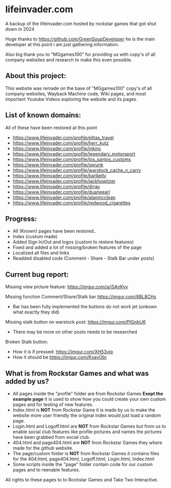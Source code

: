 # lifeinvader.com
A backup of the lifeinvader.com hosted by rockstar games that got shut down in 2024

Huge thanks to https://github.com/GreenSoupDeveloper he is the main developer at this point i am just gathering information.

Also big thank you to "MGgames100" for providing us with copy's of all company websites and research to make this even possible.

## About this project:
This website was remade on the base of "MGgames100" copy's of all company websites, Wayback Machine code, Wiki pages, and most important Youtube Videos exploring the website and its pages.

## List of known domains:
All of these have been restored at this point
- https://www.lifeinvader.com/profile/elitas_travel
- https://www.lifeinvader.com/profile/herr_kutz
- https://www.lifeinvader.com/profile/inkinc
- https://www.lifeinvader.com/profile/legendary_motorsport
- https://www.lifeinvader.com/profile/los_santos_customs
- https://www.lifeinvader.com/profile/sprunk
- https://www.lifeinvader.com/profile/warstock_cache_n_carry
- https://www.lifeinvader.com/profile/karlkelly 
- https://www.lifeinvader.com/profile/jackhowitzer
- https://www.lifeinvader.com/profile/drray
- https://www.lifeinvader.com/profile/duaneearl
- https://www.lifeinvader.com/profile/alanmcclean
- https://www.lifeinvader.com/profile/redwood_cigarettes

## Progress:
- All (Known) pages have been restored..
- Index (custom made)
- Added Sign In/Out and logos (custom to restore features)
- Fixed and added a lot of missing/broken features of the page
- Localized all files and links
- Readded disabled code (Comment - Share - Stalk Bar under posts)

## Current bug report:

Missing view picture feature: https://imgur.com/a/iSAnKyy

Missing function Comment/Share/Stalk bar https://imgur.com/8BL8CHx 
- Bar has been fully implemented the buttons do not work jet (unkown what exactly they did)

Missing stalk button on warstock post: https://imgur.com/PIGnbU6 
  - There may be more on other posts needs to be researched

Broken Stalk button:
- How it is if pressed: https://imgur.com/XH53vjp 
- How it should be https://imgur.com/KxayObr 

## What is from Rockstar Games and what was added by us?
- All pages inside the "profile" folder are from Rockstar Games **Exept the example page** it is used to show how you could create your own custom pages and for testing of new features.
- Index.html is **NOT** from Rockstar Game it is made by us to make the website more user friendly the original index would just load a random page.
- Login.html and Logoff.html are **NOT** from Rockstar Games but from us to enable social club features like profile pictures and names the pictures have been grabbed from social club.
- 404.html and page404.html are **NOT** from Rockstar Games they where made for the github website.
- The page/custom folder is **NOT** from Rockstar Games it contains files for the 404.html, page404.html, Logoff.html, Login.html, Index.html
- Some scripts inside the "page" folder contain code for our custom pages and to reenable features.

All rights to these pages to to Rockstar Games and Take Two Interactive.
